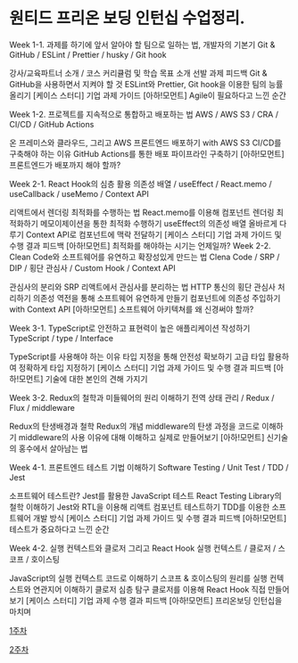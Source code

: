 # 원티드 프리온 보딩 인턴십 수업정리.

Week 1-1. 과제를 하기에 앞서 알아야 할 팀으로 일하는 법, 개발자의 기본기
Git & GitHub / ESLint / Prettier / husky / Git hook

강사/교육파트너 소개 / 코스 커리큘럼 및 학습 목표 소개
선발 과제 피드백
Git & GitHub을 사용하면서 지켜야 할 것
ESLint와 Prettier, Git hook을 이용한 팀의 능률 올리기
[케이스 스터디] 기업 과제 가이드
[아하!모먼트] Agile이 필요하다고 느낀 순간


Week 1-2. 프로젝트를 지속적으로 통합하고 배포하는 법
AWS / AWS S3 / CRA / CI/CD / GitHub Actions

온 프레미스와 클라우드, 그리고 AWS
프론트엔드 배포하기 with AWS S3
CI/CD를 구축해야 하는 이유
GitHub Actions를 통한 배포 파이프라인 구축하기
[아하!모먼트] 프론트엔드가 배포까지 해야 할까?

Week 2-1. React Hook의 심층 활용
의존성 배열 / useEffect / React.memo / useCallback / useMemo / Context API

리액트에서 렌더링 최적화를 수행하는 법
React.memo를 이용해 컴포넌트 렌더링 최적화하기
메모이제이션을 통한 최적화 수행하기
useEffect의 의존성 배열 올바르게 다루기
Context API로 컴포넌트에 맥락 전달하기
[케이스 스터디] 기업 과제 가이드 및 수행 결과 피드백
[아하!모먼트] 최적화를 해야하는 시기는 언제일까?
Week 2-2. Clean Code와 소프트웨어를 유연하고 확장성있게 만드는 법
Clena Code / SRP / DIP / 횡단 관심사 / Custom Hook / Context API

관심사의 분리와 SRP
리액트에서 관심사를 분리하는 법
HTTP 통신의 횡단 관심사 처리하기
의존성 역전을 통해 소프트웨어 유연하게 만들기
컴포넌트에 의존성 주입하기 with Context API
[아하!모먼트] 소프트웨어 아키텍쳐를 왜 신경써야 할까?


Week 3-1. TypeScript로 안전하고 표현력이 높은 애플리케이션 작성하기
TypeScript / type / Interface

TypeScript를 사용해야 하는 이유
타입 지정을 통해 안전성 확보하기
고급 타입 활용하여 정확하게 타입 지정하기
[케이스 스터디] 기업 과제 가이드 및 수행 결과 피드백
[아하!모먼트] 기술에 대한 본인의 견해 가지기


Week 3-2. Redux의 철학과 미들웨어의 원리 이해하기
전역 상태 관리 / Redux / Flux / middleware

Redux의 탄생배경과 철학
Redux의 개념
middleware의 탄생 과정을 코드로 이해하기
middleware의 사용 이유에 대해 이해하고 실제로 만들어보기
[아하!모먼트] 신기술의 홍수에서 살아남는 법


Week 4-1. 프론트엔드 테스트 기법 이해하기
Software Testing / Unit Test / TDD / Jest

소프트웨어 테스트란?
Jest를 활용한 JavaScript 테스트
React Testing Library의 철학 이해하기
Jest와 RTL을 이용해 리액트 컴포넌트 테스트하기
TDD를 이용한 소프트웨어 개발 방식
[케이스 스터디] 기업 과제 가이드 및 수행 결과 피드백
[아하!모먼트] 테스트가 중요하다고 느낀 순간


Week 4-2. 실행 컨텍스트와 클로저 그리고 React Hook
실행 컨텍스트 / 클로저 / 스코프 / 호이스팅

JavaScript의 실행 컨텍스트 코드로 이해하기
스코프 & 호이스팅의 원리를 실행 컨텍스트와 연관지어 이해하기
클로저 심층 탐구
클로저를 이용해 React Hook 직접 만들어보기
[케이스 스터디] 기업 과제 수행 결과 피드백
[아하!모먼트] 프리온보딩 인턴십을 마치며

[1주차](https://github.com/theo-jin/wanted-FE-internship/blob/main/1%EC%A3%BC%EC%B0%A8/README.md)

[2주차](https://github.com/theo-jin/wanted-FE-internship/tree/main/2%EC%A3%BC%EC%B0%A8/README.md)
